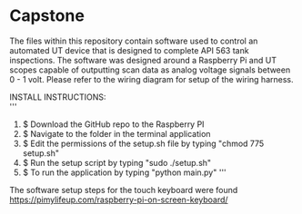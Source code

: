# Capstone
The files within this repository contain software used to control an automated UT device that is designed to complete API 563 tank inspections. The software was designed around a Raspberry Pi and UT scopes capable of outputting scan data as analog voltage signals between 0 - 1 volt. Please refer to the wiring diagram for setup of the wiring harness.


  
  INSTALL INSTRUCTIONS:   
  '''
1. $ Download the GitHub repo to the Raspberry PI
2. $ Navigate to the folder in the terminal application
3. $ Edit the permissions of the setup.sh file by typing "chmod 775 setup.sh"
4. $ Run the setup script by typing "sudo ./setup.sh"
5. $ To run the application by typing "python main.py"
'''



The software setup steps for the touch keyboard were found https://pimylifeup.com/raspberry-pi-on-screen-keyboard/
